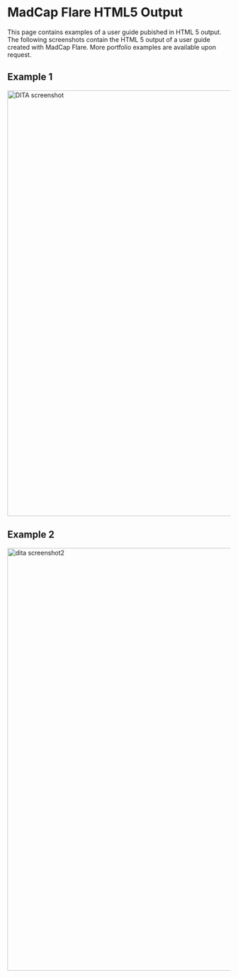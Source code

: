 # MadCap Flare HTML5 Output 

This page contains examples of a user guide pubished in HTML 5 output. The following screenshots contain the HTML 5 output of a user guide created with MadCap Flare. More portfolio examples are available upon request.

Example 1
---------
<img width="959" alt="DITA screenshot" src="https://github.com/bieniaragwen/technicalwritingportfolio/assets/152110486/1ac61a11-df8a-4269-aa63-1edcde2d20aa">

Example 2
---------
<img width="952" alt="dita screenshot2" src="https://github.com/bieniaragwen/technicalwritingportfolio/assets/152110486/7bae73c6-26f7-4f76-9108-cf8fa797edbf">
